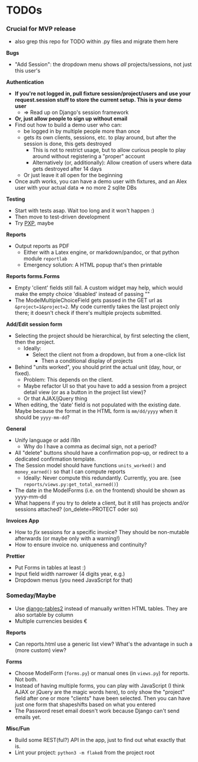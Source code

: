 # TODOs

### Crucial for MVP release

- also grep this repo for TODO within .py files and migrate them here

**Bugs**

- "Add Session": the dropdown menu shows *all* projects/sessions, not just this user's

**Authentication**

- **If you're not logged in, pull fixture session/project/users and use your request.session stuff to store the current setup. This is your demo user**
  - => Read up on Django's session framework
- **Or, just allow people to sign up without email**
- Find out how to build a demo user who can:
  - be logged in by multiple people more than once
  - gets its own clients, sessions, etc. to play around, but after the session is done, this gets destroyed
	- This is not to restrict usage, but to allow curious people to play around without registering a "proper" account
    - Alternatively (or, additionally): Allow creation of users where data gets destroyed after 14 days
  - Or just leave it all open for the beginning
- Once auth works, you can have a demo user with fixtures, and an Alex user with your actual data => no more 2 sqlite DBs


**Testing**

- Start with tests asap. Wait too long and it won't happen :)
- Then move to test-driven development
- Try [PXP](http://alpha-epsilon.de/programming/2017/12/06/personal-extreme-programming/), maybe


**Reports**

- Output reports as PDF
  - Either with a Latex engine, or markdown/pandoc, or that python module `reportlab`
  - Emergency solution: A HTML popup that's then printable


**Reports forms.Forms**

- Empty 'client' fields still fail. A custom widget may help, which would make the empty choice 'disabled' instead of passing ""
- The ModelMultipleChoiceField gets passed in the GET url as `&project=1&project=2`. My code currently takes the last project only there; it doesn't check if there's multiple projects submitted.


**Add/Edit session form**

- Selecting the project should be hierarchical, by first selecting the client, then the project.
  - Ideally:
	- Select the client not from a dropdown, but from a one-click list
      - Then a conditional display of projects
- Behind "units worked", you should print the actual unit (day, hour, or fixed).
  - Problem: This depends on the client. 
  - Maybe refactor UI so that you have to add a session from a project detail view (or as a button in the project list view)?
  - Or that AJAX/jQuery thing
- When editing, the 'date' field is not populated with the existing date. Maybe because the format in the HTML form is `mm/dd/yyyy` when it should be `yyyy-mm-dd`?


**General**

- Unify language or add i18n
  - Why do I have a comma as decimal sign, not a period?
- All "delete" buttons should have a confirmation pop-up, or redirect to a dedicated confirmation template.
- The Session model should have functions `units_worked()` and `money_earned()` so that I can compute reports
  - Ideally: Never compute this redundantly. Currently, you are. (see `reports/views.py:get_total_earned()`)
- The date in the ModelForms (i.e. on the frontend) should be shown as yyyy-mm-dd
- What happens if you try to delete a client, but it still has projects and/or sessions attached? (on_delete=PROTECT oder so)


**Invoices App**

- How to *fix* sessions for a specific invoice? They should be non-mutable afterwards (or maybe only with a warning!)
- How to ensure invoice no. uniqueness and continuity?


**Prettier**

- Put Forms in tables at least :)
- Input field width narrower (4 digits year, e.g.)
- Dropdown menus (you need JavaScript for that)

### Someday/Maybe

- Use [django-tables2](https://django-tables2.readthedocs.io/en/latest/) instead of manually written HTML tables. They are also sortable by column
- Multiple currencies besides €


**Reports**

- Can reports.html use a generic list view? What's the advantage in such a (more custom) view?


**Forms**

- Choose ModelForm (`forms.py`) or manual ones (in `views.py`) for reports. Not both.
- Instead of having multiple forms, you can play with JavaScript (I think AJAX or jQuery are the magic words here), to only show the "project" field after one or more "clients" have been selected. Then you can have just one form that shapeshifts based on what you entered
- The Password reset email doesn't work because Django can't send emails yet.

**Misc/Fun**

- Build some REST(ful?) API in the app, just to find out what exactly that is.
- Lint your project: `python3 -m flake8` from the project root
